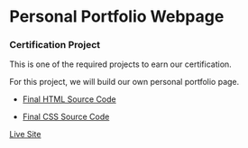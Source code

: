 # Personal Portfolio Webpage

### Certification Project

This is one of the required projects to earn our certification.

For this project, we will build our own personal portfolio page.

- [Final HTML Source Code](https://github.com/CERTIFIED2003/freeCodeCamp-Solutions/tree/main/Responsive%20Web%20Design/20-Personal%20Portfolio%20Webpage/PortfolioPage.html)

- [Final CSS Source Code](https://github.com/CERTIFIED2003/freeCodeCamp-Solutions/tree/main/Responsive%20Web%20Design/20-Personal%20Portfolio%20Webpage/styles.css)

[Live Site](https://portfoliopage--certified2003.repl.co)
